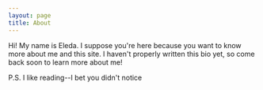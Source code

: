 ```yaml
---
layout: page
title: About
---
```


Hi! My name is Eleda. I suppose you're here because you want to know more about me and this site. I haven't properly written this bio yet, so come back soon to learn more about me!

P.S. I like reading--I bet you didn't notice